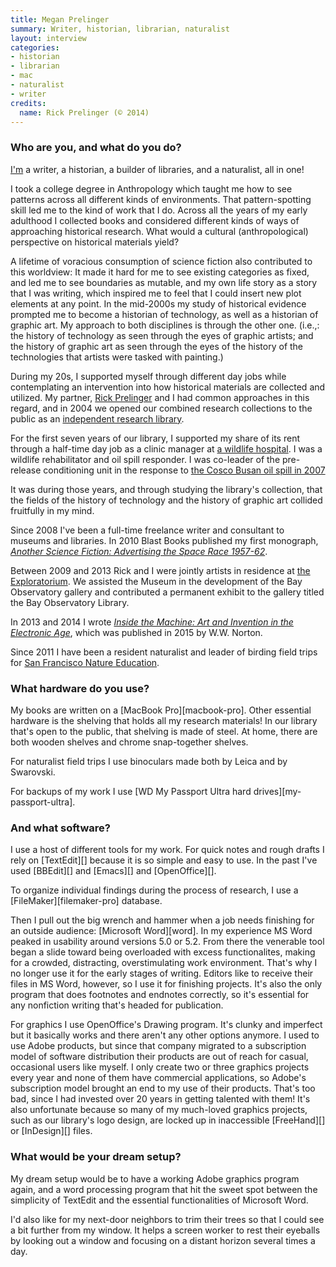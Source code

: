 ```yaml
---
title: Megan Prelinger
summary: Writer, historian, librarian, naturalist
layout: interview
categories:
- historian
- librarian
- mac
- naturalist
- writer
credits:
  name: Rick Prelinger (© 2014)
---
```


### Who are you, and what do you do?

[I'm](http://meganprelinger.com/ "Megan's website.") a writer, a historian, a builder of libraries, and a naturalist, all in one! 

I took a college degree in Anthropology which taught me how to see patterns across all different kinds of environments. That pattern-spotting skill led me to the kind of work that I do. Across all the years of my early adulthood I collected books and considered different kinds of ways of approaching historical research. What would a cultural (anthropological) perspective on historical materials yield? 

A lifetime of voracious consumption of science fiction also contributed to this worldview: It made it hard for me to see existing categories as fixed, and led me to see boundaries as mutable, and my own life story as a story that I was writing, which inspired me to feel that I could insert new plot elements at any point. In the mid-2000s my study of historical evidence prompted me to become a historian of technology, as well as a historian of graphic art. My approach to both disciplines is through the other one. (i.e.,: the history of technology as seen through the eyes of graphic artists; and the history of graphic art as seen through the eyes of the history of the technologies that artists were tasked with painting.)

During my 20s, I supported myself through different day jobs while contemplating an intervention into how historical materials are collected and utilized. My partner, [Rick Prelinger](http://www.prelinger.com/ "Rick's website.") and I had common approaches in this regard, and in 2004 we opened our combined research collections to the public as an [independent research library](http://www.prelingerlibrary.org/ "An independent research library in San Francisco.").

For the first seven years of our library, I supported my share of its rent through a half-time day job as a clinic manager at [a wildlife hospital](http://www.bird-rescue.org/ "A bird rescue hospital."). I was a wildlife rehabilitator and oil spill responder. I was co-leader of the pre-release conditioning unit in the response to [the Cosco Busan oil spill in 2007](https://en.wikipedia.org/wiki/Cosco_Busan_oil_spill "The Wikipedia entry for the Cosco Busan oil spill.")

It was during those years, and through studying the library's collection, that the fields of the history of technology and the history of graphic art collided fruitfully in my mind.

Since 2008 I've been a full-time freelance writer and consultant to museums and libraries. In 2010 Blast Books published my first monograph, [*Another Science Fiction: Advertising the Space Race 1957-62*](http://meganprelinger.com/book/another-science-fiction/ "Megan's book about the Space Age.").

Between 2009 and 2013 Rick and I were jointly artists in residence at [the Exploratorium](http://www.exploratorium.edu/ "A science and art museum in San Francisco."). We assisted the Museum in the development of the Bay Observatory gallery and contributed a permanent exhibit to the gallery titled the Bay Observatory Library. 

In 2013 and 2014 I wrote [*Inside the Machine: Art and Invention in the Electronic Age*](http://books.wwnorton.com/books/Author.aspx?id=4294987170 "Megan's book on the history of the electronic age."), which was published in 2015 by W.W. Norton.

Since 2011 I have been a resident naturalist and leader of birding field trips for [San Francisco Nature Education](http://www.sfnature.org/ "A nature education organisation in San Francisco.").

### What hardware do you use?

My books are written on a [MacBook Pro][macbook-pro]. Other essential hardware is the shelving that holds all my research materials! In our library that's open to the public, that shelving is made of steel. At home, there are both wooden shelves and chrome snap-together shelves. 

For naturalist field trips I use binoculars made both by Leica and by Swarovski.

For backups of my work I use [WD My Passport Ultra hard drives][my-passport-ultra].

### And what software?

I use a host of different tools for my work. For quick notes and rough drafts I rely on [TextEdit][] because it is so simple and easy to use. In the past I've used [BBEdit][] and [Emacs][] and [OpenOffice][]. 

To organize individual findings during the process of research, I use a [FileMaker][filemaker-pro] database.

Then I pull out the big wrench and hammer when a job needs finishing for an outside audience: [Microsoft Word][word]. In my experience MS Word peaked in usability around versions 5.0 or 5.2. From there the venerable tool began a slide toward being overloaded with excess functionalites, making for a crowded, distracting, overstimulating work environment. That's why I no longer use it for the early stages of writing. Editors like to receive their files in MS Word, however, so I use it for finishing projects. It's also the only program that does footnotes and endnotes correctly, so it's essential for any nonfiction writing that's headed for publication.

For graphics I use OpenOffice's Drawing program. It's clunky and imperfect but it basically works and there aren't any other options anymore. I used to use Adobe products, but since that company migrated to a subscription model of software distribution their products are out of reach for casual, occasional users like myself. I only create two or three graphics projects every year and none of them have commercial applications, so Adobe's subscription model brought an end to my use of their products. That's too bad, since I had invested over 20 years in getting talented with them! It's also unfortunate because so many of my much-loved graphics projects, such as our library's logo design, are locked up in inaccessible [FreeHand][] or [InDesign][] files.

### What would be your dream setup?

My dream setup would be to have a working Adobe graphics program again, and a word processing program that hit the sweet spot between the simplicity of TextEdit and the essential functionalities of Microsoft Word. 

I'd also like for my next-door neighbors to trim their trees so that I could see a bit further from my window. It helps a screen worker to rest their eyeballs by looking out a window and focusing on a distant horizon several times a day.